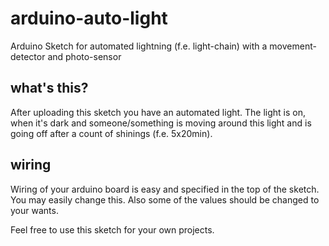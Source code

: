 # arduino-auto-light
Arduino Sketch for automated lightning (f.e. light-chain) with a movement-detector and photo-sensor

## what's this?
After uploading this sketch you have an automated light. 
The light is on, when it's dark and someone/something is moving around this light and is going off after a count of shinings (f.e. 5x20min).



## wiring
Wiring of your arduino board is easy and specified in the top of the sketch. You may easily change this.
Also some of the values should be changed to your wants.

Feel free to use this sketch for your own projects.
